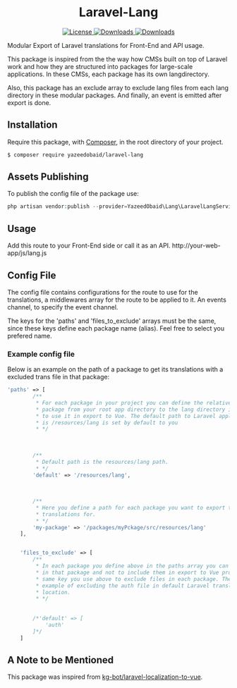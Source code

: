 
<h1 align="center">
    Laravel-Lang
</h1>
<p align="center">
    <a href="https://github.com/Yazeed-Obaid/Laravel-Lang/blob/master/LICENSE">
        <img src="https://img.shields.io/github/license/Yazeed-Obaid/Laravel-Lang.svg" 
             alt="License">
    </a>
    <a href="https://github.com/Yazeed-Obaid/Laravel-Lang/releases/tag/0.1">
        <img src="https://img.shields.io/github/release/Yazeed-Obaid/Laravel-Lang.svg"
            alt="Downloads">
    </a>
    <a href="https://github.com/Yazeed-Obaid/Laravel-Lang/releases">
        <img src="https://img.shields.io/github/downloads/Yazeed-Obaid/Laravel-Lang/total.svg"
            alt="Downloads">
    </a>
</p>


Modular Export of Laravel translations for Front-End and API usage.

This package is inspired from the the way how CMSs built on top of Laravel work and 
how they are structured into packages for large-scale applications. In these CMSs, 
each package has its own langdirectory. 

Also, this package has an exclude array to exclude lang files from each lang directory 
in these modular packages. And finally, an event is emitted after export is done.


## Installation

Require this package, with [Composer](https://getcomposer.org/), in the root directory 
of your project.

``` bash
$ composer require yazeedobaid/laravel-lang
```


## Assets Publishing

To publish the config file of the package use:

``` php
php artisan vendor:publish --provider=YazeedObaid\Lang\LaravelLangServiceProvider --tag=config
```


## Usage

Add this route to your Front-End side or call it as an API. http://your-web-app/js/lang.js


## Config File

The config file contains configurations for the route to use for the translations, 
a middlewares array for  the route to be applied to it. An events channel, to specify 
the event channel.

The keys for the 'paths' and 'files_to_exclude' arrays must be the same, since these
keys define each package name (alias). Feel free to select you prefered name.

### Example config file

Below is an example on the path of a package to get its translations with a excluded trans file in 
that package:

``` php
'paths' => [
        /**
         * For each package in your project you can define the relative path to that
         * package from your root app directory to the lang directory in that package
         * to use it in export to Vue. The default path to Laravel applications which
         * is /resources/lang is set by default to you
         * */
         
         
         
        /**
         * Default path is the resources/lang path.
         * */
        'default' => '/resources/lang',
        
        
        
        /**
         * Here you define a path for each package you want to export the
         * translations for.
         * */
        'my-package' => '/packages/myPckage/src/resources/lang'
    ],


    'files_to_exclude' => [
        /**
         * In each package you define above in the paths array you can exclude files
         * in that package and not to include them in export to Vue process. Use the
         * same key you use above to exclude files in each package. The below is an
         * example of excluding the auth file in default Laravel translations
         * location.
         * */
         
         
        /*'default' => [
            'auth'
        ]*/
    ]

```

## A Note to be Mentioned
This package was inspired from [kg-bot/laravel-localization-to-vue](https://github.com/kg-bot/laravel-localization-to-vue).
